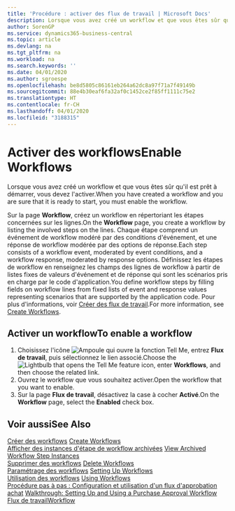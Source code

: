```yaml
---
title: 'Procédure : activer des flux de travail | Microsoft Docs'
description: Lorsque vous avez créé un workflow et que vous êtes sûr qu'il est prêt à démarrer, vous devez l'activer.
author: SorenGP
ms.service: dynamics365-business-central
ms.topic: article
ms.devlang: na
ms.tgt_pltfrm: na
ms.workload: na
ms.search.keywords: ''
ms.date: 04/01/2020
ms.author: sgroespe
ms.openlocfilehash: be8d5805c86161eb264a62dc8a97f71a7f49149b
ms.sourcegitcommit: 88e4b30eaf6fa32af0c1452ce2f85ff1111c75e2
ms.translationtype: HT
ms.contentlocale: fr-CH
ms.lasthandoff: 04/01/2020
ms.locfileid: "3188315"
---
```

# <a name="enable-workflows"></a><span data-ttu-id="128c2-103">Activer des workflows</span><span class="sxs-lookup"><span data-stu-id="128c2-103">Enable Workflows</span></span>
<span data-ttu-id="128c2-104">Lorsque vous avez créé un workflow et que vous êtes sûr qu'il est prêt à démarrer, vous devez l'activer.</span><span class="sxs-lookup"><span data-stu-id="128c2-104">When you have created a workflow and you are sure that it is ready to start, you must enable the workflow.</span></span>  

 <span data-ttu-id="128c2-105">Sur la page **Workflow**, créez un workflow en répertoriant les étapes concernées sur les lignes.</span><span class="sxs-lookup"><span data-stu-id="128c2-105">On the **Workflow** page, you create a workflow by listing the involved steps on the lines.</span></span> <span data-ttu-id="128c2-106">Chaque étape comprend un événement de workflow modéré par des conditions d'événement, et une réponse de workflow modérée par des options de réponse.</span><span class="sxs-lookup"><span data-stu-id="128c2-106">Each step consists of a workflow event, moderated by event conditions, and a workflow response, moderated by response options.</span></span> <span data-ttu-id="128c2-107">Définissez les étapes de workflow en renseignez les champs des lignes de workflow à partir de listes fixes de valeurs d'événement et de réponse qui sont les scénarios pris en charge par le code d'application.</span><span class="sxs-lookup"><span data-stu-id="128c2-107">You define workflow steps by filling fields on workflow lines from fixed lists of event and response values representing scenarios that are supported by the application code.</span></span> <span data-ttu-id="128c2-108">Pour plus d'informations, voir [Créer des flux de travail](across-how-to-create-workflows.md).</span><span class="sxs-lookup"><span data-stu-id="128c2-108">For more information, see [Create Workflows](across-how-to-create-workflows.md).</span></span>  

## <a name="to-enable-a-workflow"></a><span data-ttu-id="128c2-109">Activer un workflow</span><span class="sxs-lookup"><span data-stu-id="128c2-109">To enable a workflow</span></span>  
1.  <span data-ttu-id="128c2-110">Choisissez l'icône ![Ampoule qui ouvre la fonction Tell Me](media/ui-search/search_small.png "Dites-moi ce que vous voulez faire"), entrez **Flux de travail**, puis sélectionnez le lien associé.</span><span class="sxs-lookup"><span data-stu-id="128c2-110">Choose the ![Lightbulb that opens the Tell Me feature](media/ui-search/search_small.png "Tell me what you want to do") icon, enter **Workflows**, and then choose the related link.</span></span>  
2.  <span data-ttu-id="128c2-111">Ouvrez le workflow que vous souhaitez activer.</span><span class="sxs-lookup"><span data-stu-id="128c2-111">Open the workflow that you want to enable.</span></span>  
3.  <span data-ttu-id="128c2-112">Sur la page **Flux de travail**, désactivez la case à cocher **Activé**.</span><span class="sxs-lookup"><span data-stu-id="128c2-112">On the **Workflow** page, select the **Enabled** check box.</span></span>  

## <a name="see-also"></a><span data-ttu-id="128c2-113">Voir aussi</span><span class="sxs-lookup"><span data-stu-id="128c2-113">See Also</span></span>  
 <span data-ttu-id="128c2-114">[Créer des workflows](across-how-to-create-workflows.md) </span><span class="sxs-lookup"><span data-stu-id="128c2-114">[Create Workflows](across-how-to-create-workflows.md) </span></span>  
 <span data-ttu-id="128c2-115">[Afficher des instances d'étape de workflow archivées](across-how-to-view-archived-workflow-step-instances.md) </span><span class="sxs-lookup"><span data-stu-id="128c2-115">[View Archived Workflow Step Instances](across-how-to-view-archived-workflow-step-instances.md) </span></span>  
 <span data-ttu-id="128c2-116">[Supprimer des workflows](across-how-to-delete-workflows.md) </span><span class="sxs-lookup"><span data-stu-id="128c2-116">[Delete Workflows](across-how-to-delete-workflows.md) </span></span>  
 <span data-ttu-id="128c2-117">[Paramétrage des workflows](across-set-up-workflows.md) </span><span class="sxs-lookup"><span data-stu-id="128c2-117">[Setting Up Workflows](across-set-up-workflows.md) </span></span>  
 <span data-ttu-id="128c2-118">[Utilisation des workflows](across-use-workflows.md) </span><span class="sxs-lookup"><span data-stu-id="128c2-118">[Using Workflows](across-use-workflows.md) </span></span>  
 <span data-ttu-id="128c2-119">[Procédure pas à pas : Configuration et utilisation d'un flux d'approbation achat](walkthrough-setting-up-and-using-a-purchase-approval-workflow.md) </span><span class="sxs-lookup"><span data-stu-id="128c2-119">[Walkthrough: Setting Up and Using a Purchase Approval Workflow](walkthrough-setting-up-and-using-a-purchase-approval-workflow.md) </span></span>  
 [<span data-ttu-id="128c2-120">Flux de travail</span><span class="sxs-lookup"><span data-stu-id="128c2-120">Workflow</span></span>](across-workflow.md)   
